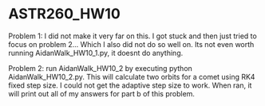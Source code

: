 # ASTR260_HW10

Problem 1: I did not make it very far on this. I got stuck and then just tried to focus on problem 2... Which I also did not do so well on. Its not even worth running AidanWalk_HW10_1.py, it doesnt do anything.

Problem 2: run AidanWalk_HW10_2 by executing python AidanWalk_HW10_2.py. This will calculate two orbits for a comet using RK4 fixed step size. I could not get the adaptive step size to work. When ran, it will print out all of my answers for part b of this problem. 
